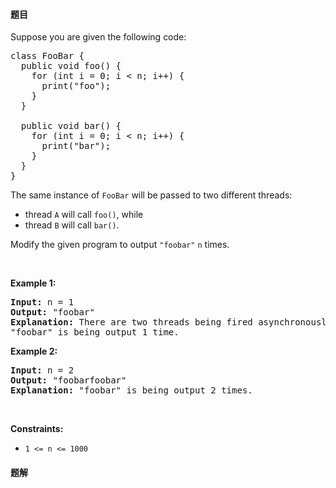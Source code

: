 #### 题目
<p>Suppose you are given the following code:</p>

<pre>
class FooBar {
  public void foo() {
    for (int i = 0; i &lt; n; i++) {
      print(&quot;foo&quot;);
    }
  }

  public void bar() {
    for (int i = 0; i &lt; n; i++) {
      print(&quot;bar&quot;);
    }
  }
}
</pre>

<p>The same instance of <code>FooBar</code> will be passed to two different threads:</p>

<ul>
	<li>thread <code>A</code> will call <code>foo()</code>, while</li>
	<li>thread <code>B</code> will call <code>bar()</code>.</li>
</ul>

<p>Modify the given program to output <code>&quot;foobar&quot;</code> <code>n</code> times.</p>

<p>&nbsp;</p>
<p><strong class="example">Example 1:</strong></p>

<pre>
<strong>Input:</strong> n = 1
<strong>Output:</strong> &quot;foobar&quot;
<strong>Explanation:</strong> There are two threads being fired asynchronously. One of them calls foo(), while the other calls bar().
&quot;foobar&quot; is being output 1 time.
</pre>

<p><strong class="example">Example 2:</strong></p>

<pre>
<strong>Input:</strong> n = 2
<strong>Output:</strong> &quot;foobarfoobar&quot;
<strong>Explanation:</strong> &quot;foobar&quot; is being output 2 times.
</pre>

<p>&nbsp;</p>
<p><strong>Constraints:</strong></p>

<ul>
	<li><code>1 &lt;= n &lt;= 1000</code></li>
</ul>


 #### 题解